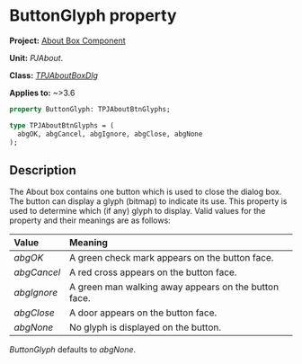 # ButtonGlyph property

**Project:** [About Box Component](../API.md)

**Unit:** _PJAbout_.

**Class:** [_TPJAboutBoxDlg_](./TPJAboutBoxDlg.md)

**Applies to:** ~>3.6

```pascal
property ButtonGlyph: TPJAboutBtnGlyphs;

type TPJAboutBtnGlyphs = (
  abgOK, abgCancel, abgIgnore, abgClose, abgNone
);
```

## Description

The About box contains one button which is used to close the dialog box. The button can display a glyph (bitmap) to indicate its use. This property is used to determine which (if any) glyph to display. Valid values for the property and their meanings are as follows:

|   Value   |   Meaning   |
|:----------|:------------|
| _abgOK_ | A green check mark appears on the button face. |
| _abgCancel_ | A red cross appears on the button face. |
| _abgIgnore_ | A green man walking away appears on the button face. |
| _abgClose_ | A door appears on the button face. |
| _abgNone_ | No glyph is displayed on the button. |

_ButtonGlyph_ defaults to _abgNone_.
